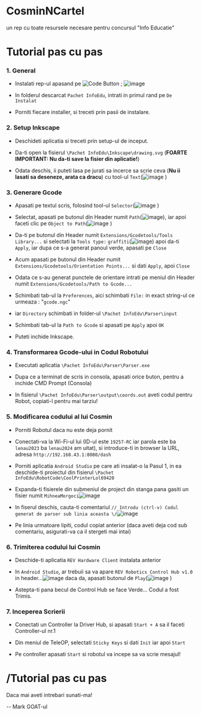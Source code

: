 # CosminNCartel
un rep cu toate resursele necesare pentru concursul "Info Educatie"

# Tutorial pas cu pas

### 1. General
- Instalati rep-ul apasand pe ![Code Button](https://github.com/MarkIsTheBest/CosminNCartel/assets/56190468/d82a212d-5759-4167-931d-e63cbe108e0d)
; ![image](https://github.com/MarkIsTheBest/CosminNCartel/assets/56190468/1f69f3b5-82ec-406a-996e-a5184157be90)

- In folderul descarcat `Pachet InfoEdu`, intrati in primul rand pe `De Instalat`
  
- Porniti fiecare installer, si treceti prin pasii de instalare.
### 2. Setup Inkscape
- Deschideti aplicatia si treceti prin setup-ul de inceput.
  
- Da-ti open la fisierul `\Pachet InfoEdu\Inkscape\drawing.svg` (__FOARTE IMPORTANT: Nu da-ti save la fisier din aplicatie!__)
  
- Odata deschis, ii puteti lasa pe jurati sa incerce sa scrie ceva (__Nu ii lasati sa deseneze, arata ca dracu__) cu tool-ul `Text`(![image](https://github.com/MarkIsTheBest/CosminNCartel/assets/56190468/277feef9-4ad7-4981-86b7-d7cee7d738c3)
  )
### 3. Generare Gcode
- Apasati pe textul scris, folosind tool-ul `Selector`(![image](https://github.com/MarkIsTheBest/CosminNCartel/assets/56190468/2338813c-8414-4e86-a7cd-dfbfb560e804)
)

- Selectat, apasati pe butonul din Header numit `Path`(![image](https://github.com/MarkIsTheBest/CosminNCartel/assets/56190468/e5184c91-8ce5-4a0d-b36d-66593bf1ebea)), iar apoi faceti clic pe `Object to Path`(![image](https://github.com/MarkIsTheBest/CosminNCartel/assets/56190468/ec24793b-2ece-4dad-a9f4-f73456730941)
)

- Da-ti pe butonul din Header numit `Extensions/Gcodetools/Tools Library...` si selectati la `Tools type:` `graffiti`(![image](https://github.com/MarkIsTheBest/CosminNCartel/assets/56190468/2bfb6977-3e85-47b3-a90e-30849994f3fe)) apoi da-ti `Apply`, iar dupa ce s-a generat panoul verde, apasati pe `Close`


- Acum apasati pe butonul din Header numit `Extensions/Gcodetools/Orientation Points...` si dati `Apply`, apoi `Close`

- Odata ce s-au generat punctele de orientare intrati pe meniul din Header numit `Extensions/Gcodetools/Path to Gcode...`

- Schimbati tab-ul la `Preferences`, aici schimbati `File:` in exact string-ul ce urmeaza : "`gcode.ngc`"
  
- iar `Directory` schimbati in folder-ul `\Pachet InfoEdu\Parser\input`

- Schimbati tab-ul la `Path to Gcode` si apasati pe `Apply` apoi `OK`

- Puteti inchide Inkscape.

### 4. Transformarea Gcode-ului in Codul Robotului
- Executati aplicatia `\Pachet InfoEdu\Parser\Parser.exe`
  
- Dupa ce a terminat de scris in consola, apasati orice buton, pentru a inchide CMD Prompt (Consola)

- In fisierul `\Pachet InfoEdu\Parser\output\coords.out` aveti codul pentru Robot, copiati-l pentru mai tarziu!

### 5. Modificarea codului al lui Cosmin
- Porniti Robotul daca nu este deja pornit

- Conectati-va la Wi-Fi-ul lui (ID-ul este `19257-RC` iar parola este ba `lenau2023` ba `lenau2024` am uitat), si introduce-ti in browser la URL, adresa `http://192.168.43.1:8080/dash`

- Porniti aplicatia `Android Studio` pe care ati insalat-o la Pasul 1, in ea deschide-ti proiectul din fisierul `\Pachet InfoEdu\RobotCode\CoolPrinterLol69420`

- Expanda-ti fisierele din submeniul de project din stanga pana gasiti un fisier numit `MihneaMorgoci`![image](https://github.com/MarkIsTheBest/CosminNCartel/assets/56190468/a5db540a-5e38-489b-9224-60681b1a79eb)

- In fiserul deschis, cauta-ti comentariul `// Introdu (ctrl-v) Codul generat de parser sub linia aceasta \/`![image](https://github.com/MarkIsTheBest/CosminNCartel/assets/56190468/57122fd8-88ac-48b2-acde-8061eb09c0c2)

- Pe linia urmatoare lipiti, codul copiat anterior (daca aveti deja cod sub comentariu, asigurati-va ca il stergeti mai intai)

### 6. Trimiterea codului lui Cosmin
- Deschide-ti aplicatia `REV Hardware Client` instalata anterior

- In `Android Studio`, ar trebuii sa va apare `REV Robotics Control Hub v1.0` in header...![image](https://github.com/MarkIsTheBest/CosminNCartel/assets/56190468/47e1fc5f-f93b-4b79-b684-1036d85fd515)
 daca da, apasati butonul de `Play`(![image](https://github.com/MarkIsTheBest/CosminNCartel/assets/56190468/bca00e8c-6d3d-47d3-8858-b8b89c6bd915)
)

- Astepta-ti pana becul de Control Hub se face Verde... Codul a fost Trimis.

### 7. Inceperea Scrierii
- Conectati un Controller la Driver Hub, si apasati `Start + A` sa il faceti Controller-ul nr.1

- Din meniul de TeleOP, selectati `Sticky Keys` si dati `Init` iar apoi `Start`

- Pe controller apasati `Start` si robotul va incepe sa va scrie mesajul!

# /Tutorial pas cu pas

Daca mai aveti intrebari sunati-ma!

-- Mark GOAT-ul
